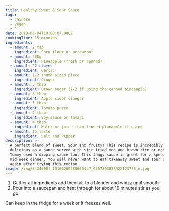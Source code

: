 ```yaml
---
title: Healthy Sweet & Sour Sauce
tags:
  - chinese
  - vegan
  - ''
date: 2018-06-04T19:00:07.000Z
cookingTime: 15 minutes
ingredients:
  - amount: 2 tsp
    ingredient: Corn flour or arrowroot
  - amount: 200g
    ingredient: Pineapple (fresh or canned)
  - amount: '2 cloves '
    ingredient: Garlic
  - amount: 1/2 thumb sized piece
    ingredient: Ginger
  - amount: 3 tbsp
    ingredient: Brown sugar (1/2 if using the canned pineapple)
  - amount: 3 tbsp
    ingredient: Apple cider vinegar
  - amount: 3 tbsp
    ingredient: Tomato puree
  - amount: 2 tbsp
    ingredient: Soy sauce or tamari
  - amount: 4 tbsp
    ingredient: Water or juice from tinned pineapple if using
  - amount: To taste
    ingredient: Salt and Pepper
description: >-
  A perfect blend of sweet, Sour and fruity! This recipe is incredibly versatile
  delicious as a sauce served with stir fried veg and brown rice or noodles.
  Yummy used a dipping sauce too. This tangy sauce is great for a speedy healthy
  mid week dinner. You will never want to eat takeaway sweet and sour sauce
  again after trying this recipe.
image: /img/34346001_10160260280660447_6557803053922123776_n.jpg
---
```

1. Gather all ingredients add them all to a blender and whizz until smooth.
2. Pour into a saucepan and heat through for about 10 minutes stir as you go.

Can keep in the fridge for a week or it freezes well.
